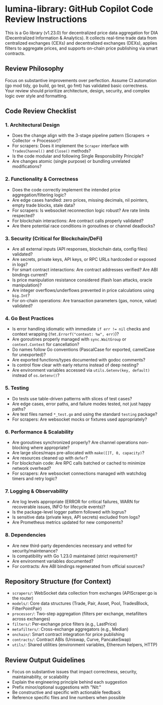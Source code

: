 # lumina-library: GitHub Copilot Code Review Instructions

This is a Go library (v1.23.0) for decentralized price data aggregation for DIA (Decentralized Information & Analytics). It collects real-time trade data from centralized exchanges (CEXs) and decentralized exchanges (DEXs), applies filters to aggregate prices, and supports on-chain price publishing via smart contracts.

## Review Philosophy

Focus on substantive improvements over perfection. Assume CI automation (go mod tidy, go build, go test, go fmt) has validated basic correctness. Your review should prioritize architecture, design, security, and complex logic over style and formatting.

## Code Review Checklist

### 1. Architectural Design

- Does the change align with the 3-stage pipeline pattern (Scrapers → Collector → Processor)?
- For scrapers: Does it implement the `Scraper` interface with `TradesChannel()` and `Close()` methods?
- Is the code modular and following Single Responsibility Principle?
- Are changes atomic (single purpose) or bundling unrelated modifications?

### 2. Functionality & Correctness

- Does the code correctly implement the intended price aggregation/filtering logic?
- Are edge cases handled: zero prices, missing decimals, nil pointers, empty trade blocks, stale data?
- For scrapers: Is websocket reconnection logic robust? Are rate limits respected?
- For blockchain interactions: Are contract calls properly validated?
- Are there potential race conditions in goroutines or channel deadlocks?

### 3. Security (Critical for Blockchain/DeFi)

- Are all external inputs (API responses, blockchain data, config files) validated?
- Are secrets, private keys, API keys, or RPC URLs hardcoded or exposed in logs?
- For smart contract interactions: Are contract addresses verified? Are ABI bindings current?
- Is price manipulation resistance considered (flash loan attacks, oracle manipulation)?
- Are integer overflows/underflows prevented in price calculations using `big.Int`?
- For on-chain operations: Are transaction parameters (gas, nonce, value) validated?

### 4. Go Best Practices

- Is error handling idiomatic with immediate `if err != nil` checks and context wrapping (`fmt.Errorf("context: %w", err)`)?
- Are goroutines properly managed with `sync.WaitGroup` or `context.Context` for cancellation?
- Do names follow Go conventions (PascalCase for exported, camelCase for unexported)?
- Are exported functions/types documented with godoc comments?
- Is control flow clear with early returns instead of deep nesting?
- Are environment variables accessed via `utils.Getenv(key, default)` instead of `os.Getenv()`?

### 5. Testing

- Do tests use table-driven patterns with slices of test cases?
- Are edge cases, error paths, and failure modes tested, not just happy paths?
- Are test files named `*_test.go` and using the standard `testing` package?
- For scrapers: Are websocket mocks or fixtures used appropriately?

### 6. Performance & Scalability

- Are goroutines synchronized properly? Are channel operations non-blocking where appropriate?
- Are large slices/maps pre-allocated with `make([]T, 0, capacity)`?
- Are resources cleaned up with `defer`?
- For blockchain code: Are RPC calls batched or cached to minimize network overhead?
- For scrapers: Are websocket connections managed with watchdog timers and retry logic?

### 7. Logging & Observability

- Are log levels appropriate (ERROR for critical failures, WARN for recoverable issues, INFO for lifecycle events)?
- Is the package-level logger pattern followed with logrus?
- Is sensitive data (private keys, API secrets) excluded from logs?
- Are Prometheus metrics updated for new components?

### 8. Dependencies

- Are new third-party dependencies necessary and vetted for security/maintenance?
- Is compatibility with Go 1.23.0 maintained (strict requirement)?
- Are environment variables documented?
- For contracts: Are ABI bindings regenerated from official sources?

## Repository Structure (for Context)

- `scrapers/`: WebSocket data collection from exchanges (APIScraper.go is the router)
- `models/`: Core data structures (Trade, Pair, Asset, Pool, TradesBlock, FilterPointPair)
- `processor/`: Two-step aggregation (filters per exchange, metafilters across exchanges)
- `filters/`: Per-exchange price filters (e.g., LastPrice)
- `metafilters/`: Cross-exchange aggregators (e.g., Median)
- `onchain/`: Smart contract integration for price publishing
- `contracts/`: Contract ABIs (Uniswap, Curve, PancakeSwap)
- `utils/`: Shared utilities (environment variables, Ethereum helpers, HTTP)

## Review Output Guidelines

- Focus on substantive issues that impact correctness, security, maintainability, or scalability
- Explain the engineering principle behind each suggestion
- Prefix minor/optional suggestions with "Nit:"
- Be constructive and specific with actionable feedback
- Reference specific files and line numbers when possible
